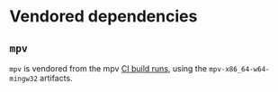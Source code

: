 # Vendored dependencies

## `mpv`

`mpv` is vendored from the mpv [CI build runs](https://github.com/mpv-player/mpv/actions/workflows/build.yml), using the `mpv-x86_64-w64-mingw32` artifacts.
